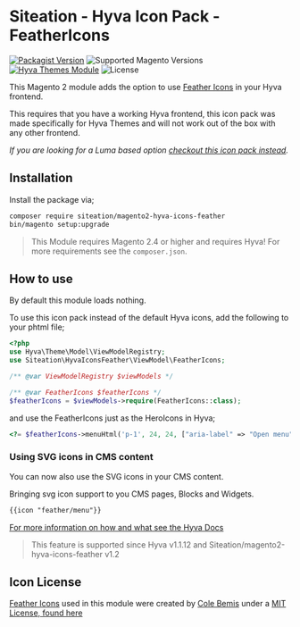 # Siteation - Hyva Icon Pack - FeatherIcons

[![Packagist Version](https://img.shields.io/packagist/v/siteation/magento2-hyva-icons-feather?style=for-the-badge)](https://packagist.org/packages/siteation/magento2-hyva-icons-feather)
![Supported Magento Versions](https://img.shields.io/badge/magento-%202.4-brightgreen.svg?logo=magento&longCache=true&style=for-the-badge)
[![Hyva Themes Module](https://img.shields.io/badge/Hyva_Themes-Module-3df0af.svg?longCache=true&style=for-the-badge)](https://hyva.io/)
![License](https://img.shields.io/github/license/fylgja/fylgja?color=%23234&style=for-the-badge)

This Magento 2 module adds the option to use [Feather Icons](https://github.com/colebemis/feather) in your Hyva frontend.

This requires that you have a working Hyva frontend,
this icon pack was made specifically for Hyva Themes and will not work out of the box with any other frontend.

_If you are looking for a Luma based option [checkout this icon pack instead](https://github.com/GrimLink/magento2-icon-packs)._

## Installation

Install the package via;

```bash
composer require siteation/magento2-hyva-icons-feather
bin/magento setup:upgrade
```

> This Module requires Magento 2.4 or higher and requires Hyva!
> For more requirements see the `composer.json`.

## How to use

By default this module loads nothing.

To use this icon pack instead of the default Hyva icons, add the following to your phtml file;

```php
<?php
use Hyva\Theme\Model\ViewModelRegistry;
use Siteation\HyvaIconsFeather\ViewModel\FeatherIcons;

/** @var ViewModelRegistry $viewModels */

/** @var FeatherIcons $featherIcons */
$featherIcons = $viewModels->require(FeatherIcons::class);
```

and use the FeatherIcons just as the HeroIcons in Hyva;

```php
<?= $featherIcons->menuHtml('p-1', 24, 24, ["aria-label" => "Open menu"]) ?>
```

### Using SVG icons in CMS content

You can now also use the SVG icons in your CMS content.

Bringing svg icon support to you CMS pages, Blocks and Widgets.

```txt
{{icon "feather/menu"}}
```

[For more information on how and what see the Hyva Docs](https://docs.hyva.io/hyva-themes/writing-code/working-with-view-models/svgicons.html#using-svg-icons-in-cms-content)

> This feature is supported since Hyva v1.1.12 and Siteation/magento2-hyva-icons-feather v1.2

## Icon License

[Feather Icons](https://github.com/colebemis/feather) used in this module were created by [Cole Bemis](https://github.com/feathericons) under a [MIT License, found here](https://github.com/feathericons/feather/blob/master/LICENSE)

